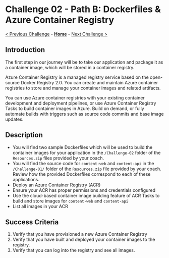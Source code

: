 # Challenge 02 - Path B: Dockerfiles & Azure Container Registry

[< Previous Challenge](./Challenge-01.md) - **[Home](../README.md)** - [Next Challenge >](./Challenge-03.md)

## Introduction

The first step in our journey will be to take our application and package it as a container image, which will be stored in a container registry.

Azure Container Registry is a managed registry service based on the open-source Docker Registry 2.0. You can create and maintain Azure container registries to store and manage your container images and related artifacts.

You can use Azure container registries with your existing container development and deployment pipelines, or use Azure Container Registry Tasks to build container images in Azure. Build on demand, or fully automate builds with triggers such as source code commits and base image updates.

## Description

- You will find two sample Dockerfiles which will be used to build the container images for your application in the `/Challenge-02` folder of the `Resources.zip` files provided by your coach.
- You will find the source code for `content-web` and `content-api` in the `/Challenge-01/` folder of the `Resources.zip` file provided by your coach. Review how the provided Dockerfiles correspond to each of these applications.
- Deploy an Azure Container Registry (ACR)
- Ensure your ACR has proper permissions and credentials configured
- Use the cloud-based container image building feature of ACR Tasks to build and store images for `content-web` and `content-api`
- List all images in your ACR

## Success Criteria

1. Verify that you have provisioned a new Azure Container Registry
1. Verify that you have built and deployed your container images to the registry.
1. Verify that you can log into the registry and see all images.